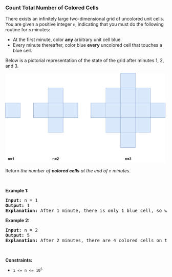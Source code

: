 
<h3>Count Total Number of Colored Cells</h3>
<div><p>There exists an infinitely large two-dimensional grid of uncolored unit cells. You are given a positive integer <code>n</code>, indicating that you must do the following routine for <code>n</code> minutes:</p>
<ul>
<li>At the first minute, color <strong>any</strong> arbitrary unit cell blue.</li>
<li>Every minute thereafter, color blue <strong>every</strong> uncolored cell that touches a blue cell.</li>
</ul>
<p>Below is a pictorial representation of the state of the grid after minutes 1, 2, and 3.</p>
<img alt="" src="assets/491af03e5f9d4bd6b20b54b9649dfa27.png" style="width: 500px; height: 279px;"/>
<p>Return <em>the number of <strong>colored cells</strong> at the end of </em><code>n</code> <em>minutes</em>.</p>
<p> </p>
<p><strong>Example 1:</strong></p>
<pre><strong>Input:</strong> n = 1
<strong>Output:</strong> 1
<strong>Explanation:</strong> After 1 minute, there is only 1 blue cell, so we return 1.
</pre>
<p><strong>Example 2:</strong></p>
<pre><strong>Input:</strong> n = 2
<strong>Output:</strong> 5
<strong>Explanation:</strong> After 2 minutes, there are 4 colored cells on the boundary and 1 in the center, so we return 5. 
</pre>
<p> </p>
<p><strong>Constraints:</strong></p>
<ul>
<li><code>1 &lt;= n &lt;= 10<sup>5</sup></code></li>
</ul>
</div>
